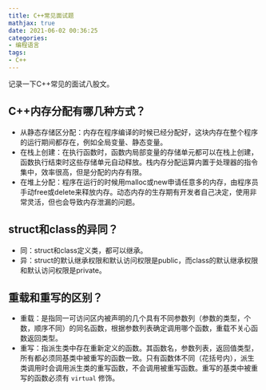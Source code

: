 ```yaml
---
title: C++常见面试题
mathjax: true
date: 2021-06-02 00:36:25
categories:
- 编程语言
tags:
- C++
---
```


记录一下C++常见的面试八股文。

<!--more-->

## C++内存分配有哪几种方式？
- 从静态存储区分配：内存在程序编译的时候已经分配好，这块内存在整个程序的运行期间都存在，例如全局变量、静态变量。
- 在栈上创建：在执行函数时，函数内局部变量的存储单元都可以在栈上创建，函数执行结束时这些存储单元自动释放。栈内存分配运算内置于处理器的指令集中，效率很高，但是分配的内存有限。
- 在堆上分配：程序在运行的时候用malloc或new申请任意多的内存，由程序员手动free或delete来释放内存。动态内存的生存期有开发者自己决定，使用非常灵活，但也会导致内存泄漏的问题。

## struct和class的异同？
- 同：struct和class定义类，都可以继承。
- 异：struct的默认继承权限和默认访问权限是public，而class的默认继承权限和默认访问权限是private。

## 重载和重写的区别？
- 重载：是指同一可访问区内被声明的几个具有不同参数列（参数的类型，个数，顺序不同）的同名函数，根据参数列表确定调用哪个函数，重载不关心函数返回类型。
- 重写：指派生类中存在重新定义的函数。其函数名，参数列表，返回值类型，所有都必须同基类中被重写的函数一致。只有函数体不同（花括号内），派生类调用时会调用派生类的重写函数，不会调用被重写函数。重写的基类中被重写的函数必须有 `virtual` 修饰。